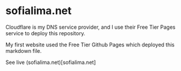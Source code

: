 # sofialima.net

Cloudflare is my DNS service provider, and I use their Free Tier Pages service to deploy this repository.

My first website used the Free Tier Github Pages which deployed this markdown file.

See live (sofialima.net)[sofialima.net]
